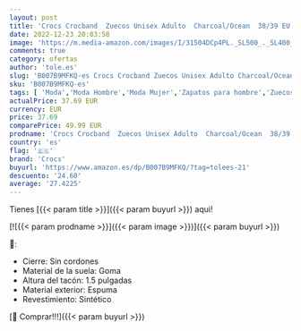 ```yaml
---
layout: post
title: 'Crocs Crocband  Zuecos Unisex Adulto  Charcoal/Ocean  38/39 EU'
date: 2022-12-23 20:03:58
image: 'https://m.media-amazon.com/images/I/31504DCp4PL._SL500_._SL400_.jpg'
comments: true
category: ofertas
author: 'tole.es'
slug: 'B007B9MFKQ-es Crocs Crocband Zuecos Unisex Adulto Charcoal/Ocean 38/39 EU'
sku: 'B007B9MFKQ-es'
tags: [ 'Moda','Moda Hombre','Moda Mujer','Zapatos para hombre','Zuecos y mules para hombre','crocs','zuecos','🇪🇸', ]
actualPrice: 37.69 EUR
currency: EUR
price: 37.69
comparePrice: 49.99 EUR
prodname: 'Crocs Crocband  Zuecos Unisex Adulto  Charcoal/Ocean  38/39 EU'
country: 'es'
flag: '🇪🇸'
brand: 'Crocs'
buyurl: 'https://www.amazon.es/dp/B007B9MFKQ/?tag=tolees-21'
descuento: '24.60'
average: '27.4225'
---
```


Tienes [{{< param title >}}]({{< param buyurl >}}) aqui!

[![{{< param prodname >}}]({{< param image >}})]({{< param buyurl >}})

🔎:

- Cierre: Sin cordones
- Material de la suela: Goma
- Altura del tacón: 1.5 pulgadas
- Material exterior: Espuma
- Revestimiento: Sintético

[🛒 Comprar!!!]({{< param buyurl >}})
